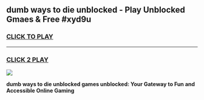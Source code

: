 
## dumb ways to die unblocked - Play Unblocked Gmaes & Free #xyd9u
<h3>
<a href="https://news.freeplayer.one?title=dumb_ways_to_die_unblocked&ref=24F">CLICK TO PLAY</a></h3>
<hr>

<h3>
<a href="https://news.freeplayer.one?title=dumb_ways_to_die_unblocked&ref=24F">CLICK 2 PLAY</a>
  
</h3>

<a href="https://news.freeplayer.one?title=dumb_ways_to_die_unblocked&ref=24F/"><img src="https://clearcache.store/games.png"></a>


**dumb ways to die unblocked games unblocked: Your Gateway to Fun and Accessible Online Gaming**
